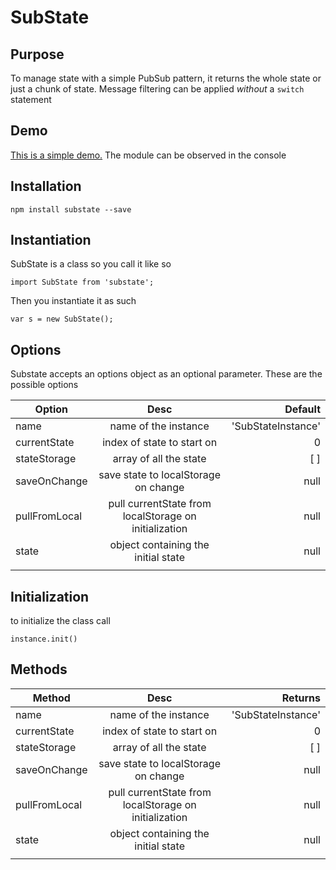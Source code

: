 # SubState

## Purpose
To manage state with a simple PubSub pattern, it returns the whole state or just a chunk of state.  Message filtering can be applied _without_ a `switch` statement

## Demo
[This is a simple demo.](//jsfiddle.net/TomSaporito/s3oykwoe/embed/result/)  The module can be observed in the console

## Installation
`npm install substate --save`

## Instantiation
SubState is a class so you call it like so

`import SubState from 'substate';`

Then you instantiate it as such

`var s = new SubState();`

## Options
Substate accepts an options object as an optional parameter.
These are the possible options

| Option        | Desc                                                  | Default             |
| ------------- |:-----------------------------------------------------:| -------------------:|
| name          | name of the instance                                  | 'SubStateInstance'  |
| currentState  | index of state to start on                            |   0                 |
| stateStorage  | array of all the state                                |    [ ]              |
| saveOnChange  | save state to localStorage on change                  | null                |
| pullFromLocal | pull currentState from localStorage on initialization | null                |
| state         | object containing the initial state                   | null                |
|               |                                                       |                     |

## Initialization
to initialize the class call

`instance.init()`

## Methods
| Method        | Desc                                                  | Returns             |
| ------------- |:-----------------------------------------------------:| -------------------:|
| name          | name of the instance                                  | 'SubStateInstance'  |
| currentState  | index of state to start on                            |   0                 |
| stateStorage  | array of all the state                                |    [ ]              |
| saveOnChange  | save state to localStorage on change                  | null                |
| pullFromLocal | pull currentState from localStorage on initialization | null                |
| state         | object containing the initial state                   | null                |
|               |                                                       |                     |
